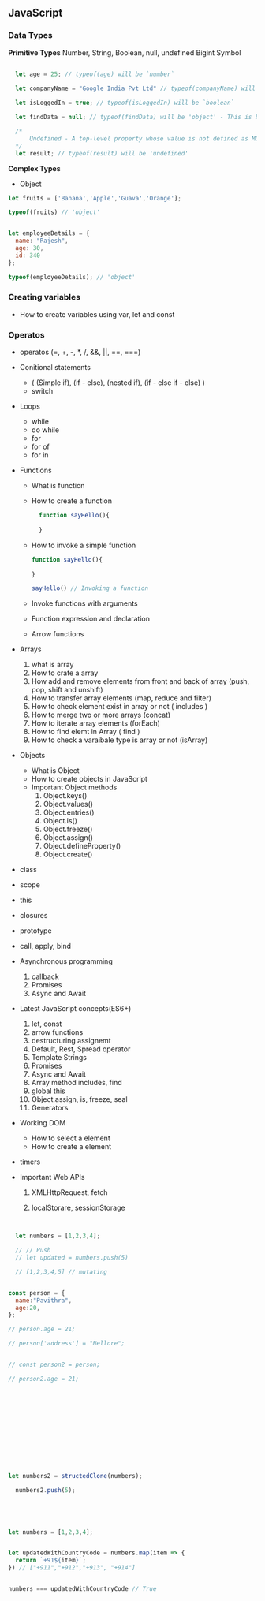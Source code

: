 ## JavaScript

### Data Types

**Primitive Types**
  Number, 
  String, 
  Boolean,
  null, 
  undefined
  Bigint
  Symbol 

  ```JavaScript

    let age = 25; // typeof(age) will be `number` 
    
    let companyName = "Google India Pvt Ltd" // typeof(companyName) will be 'string'

    let isLoggedIn = true; // typeof(isLoggedIn) will be `boolean`
  
    let findData = null; // typeof(findData) will be 'object' - This is beauce of design issue of JavaScript 

    /*
        Undefined - A top-level property whose value is not defined as MDN
    */
    let result; // typeof(result) will be 'undefined'
  ```
**Complex Types**
  - Object 
  
  ```JavaScript
  let fruits = ['Banana','Apple','Guava','Orange'];

  typeof(fruits) // 'object'


  let employeeDetails = {
    name: "Rajesh",
    age: 30,
    id: 340
  };

  typeof(employeeDetails); // 'object'

  ```

### Creating variables 
  - How to create variables using var, let and const 

### Operatos
  - operatos (=, +, -, *, /, &&, ||, ==, ===)


- Conitional statements
  - ( (Simple if), (if - else), (nested if), (if - else if - else) )
  - switch
  
- Loops
  - while
  - do while
  - for 
  - for of
  - for in

- Functions

  - What is function
  - How to create a function

    ```JavaScript
      function sayHello(){
        
      }
    ```
  - How to invoke a simple function
      ```JavaScript
      function sayHello(){
        
      }

      sayHello() // Invoking a function 

    ```
  - Invoke functions with arguments 
  - Function expression and declaration
  - Arrow functions

- Arrays
  1. what is array 
  2. How to crate a array
  3. How add and remove elements from front and back of array (push, pop, shift and unshift)
  4. How to transfer array elements (map, reduce and filter)
  5. How to check element exist in array or not ( includes )
  6. How to merge two or more arrays (concat)
  7. How to iterate array elements (forEach)
  8. How to find elemt in Array ( find )
  9. How to check a varaibale type is array or not (isArray)

- Objects 
  - What is Object 
  - How to create objects in JavaScript
  - Important Object methods 
    1. Object.keys()
    2. Object.values()
    2. Object.entries()
    3. Object.is()
    4. Object.freeze()
    5. Object.assign()
    6. Object.defineProperty()
    7. Object.create()

- class

- scope 

- this 

- closures 

- prototype 

- call, apply, bind 

- Asynchronous programming 
  1. callback
  2. Promises
  3. Async and Await

- Latest JavaScript concepts(ES6+)
  1. let, const
  2. arrow functions
  3. destructuring assignemt
  4. Default, Rest, Spread operator 
  5. Template Strings 
  6. Promises 
  7. Async and Await
  8. Array method includes, find
  9. global this
  10. Object.assign, is, freeze, seal
  11. Generators

- Working DOM

  - How to select a element
  - How to create a element

- timers 

- Important Web APIs
  
  1. XMLHttpRequest, fetch 

  2. localStorare, sessionStorage


  


```JavaScript


  let numbers = [1,2,3,4]; 

  // // Push 
  // let updated = numbers.push(5) 

  // [1,2,3,4,5] // mutating 


const person = {
  name:"Pavithra",
  age:20,
};

// person.age = 21;

// person['address'] = "Nellore";


// const person2 = person;

// person2.age = 21;













let numbers2 = structedClone(numbers);

  numbers2.push(5);





let numbers = [1,2,3,4];   


let updatedWithCountryCode = numbers.map(item => {
  return `+91${item}`;
}) // ["+911","+912","+913", "+914"]


numbers === updatedWithCountryCode // True 






```